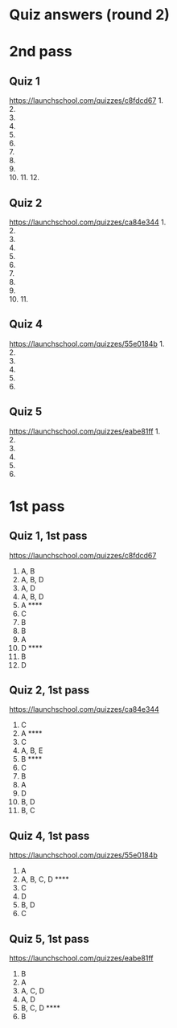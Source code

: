 # Quiz answers (round 2)

# 2nd pass
## Quiz 1
https://launchschool.com/quizzes/c8fdcd67
1.  
2.  
3.  
4.  
5.  
6.  
7.  
8.  
9.  
10. 
11. 
12. 


## Quiz 2
https://launchschool.com/quizzes/ca84e344
1.  
2.  
3.  
4.  
5.  
6.  
7.  
8.  
9.  
10. 
11. 


## Quiz 4
https://launchschool.com/quizzes/55e0184b
1.  
2.  
3.  
4.  
5.  
6.  


## Quiz 5
https://launchschool.com/quizzes/eabe81ff
1.  
2.  
3.  
4.  
5.  
6.  


# 1st pass
## Quiz 1, 1st pass
https://launchschool.com/quizzes/c8fdcd67
1.  A, B
2.  A, B, D
3.  A, D
4.  A, B, D
5.  A  ****
6.  C
7.  B
8.  B
9.  A
10. D  ****
11. B
12. D


## Quiz 2, 1st pass
https://launchschool.com/quizzes/ca84e344
1.  C
2.  A ****
3.  C
4.  A, B, E
5.  B  ****
6.  C
7.  B
8.  A
9.  D
10. B, D
11. B, C


## Quiz 4, 1st pass
https://launchschool.com/quizzes/55e0184b
1.  A
2.  A, B, C, D ****
3.  C
4.  D
5.  B, D
6.  C


## Quiz 5, 1st pass
https://launchschool.com/quizzes/eabe81ff
1.  B
2.  A
3.  A, C, D
4.  A, D
5.  B, C, D ****
6.  B
